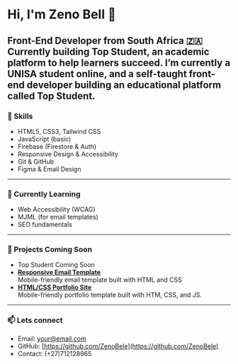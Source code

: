 # Hi, I'm Zeno Bell 👋  
**Front-End Developer** from South Africa 🇿🇦  
Currently building **Top Student**, an academic platform to help learners succeed.
I’m currently a UNISA student online, and a self-taught front-end developer building an educational platform called **Top Student**.
---

### 🚀 Skills
- HTML5, CSS3, Tailwind CSS
- JavaScript (basic)
- Firebase (Firestore & Auth)
- Responsive Design & Accessibility
- Git & GitHub
- Figma & Email Design

---

### 🌱 Currently Learning
- Web Accessibility (WCAG)
- MJML (for email templates)
- SEO fundamentals

---

### 🔧 Projects Coming Soon
- Top Student Coming Soon
- **[Responsive Email Template](https://github.com/ZenoBele/responsive-email-template)**  
  Mobile-friendly email template built with HTML and CSS
- **[HTML/CSS Portfolio Site](https://github.com/YOURUSERNAME/zeno-portfolio)**  
  Mobile-friendly portfolio template built with HTM, CSS, and JS.

---

### 📫 Lets connect
- Email: [your@email.com](mailto:belevhulenda57@gmail.com)
- GitHub: [https://github.com/ZenoBele](https://github.com/ZenoBele)
- Contact: (+27)712128965
